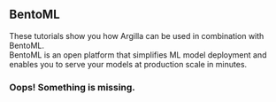 ## BentoML

These tutorials show you how Argilla can be used in combination with BentoML.\
BentoML is an open platform that simplifies ML model deployment and enables you to serve your models at production scale in minutes.

### Oops! Something is missing.
```{include} /_common/general.md
```